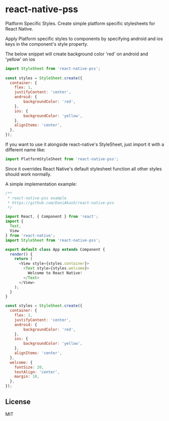 # react-native-pss

Platform Specific Styles. Create simple platform specific stylesheets for React Native.

Apply Platform specific styles to components by specifying android and ios keys in the component's style property.

The below snippet will create background color 'red' on android and 'yellow' on ios
```js
import StyleSheet from 'react-native-pss';
 
const styles = StyleSheet.create({
  container: {
    flex: 1,
    justifyContent: 'center',
    android: {
        backgroundColor: 'red',
    },
    ios: {
        backgroundColor: 'yellow',
    },
    alignItems: 'center',
  },
});
```

If you want to use it alongside react-native's StyleSheet, just import it with a different name like:
```js
import PlatformStyleSheet from 'react-native-pss';
```

Since it overrides React Native's default stylesheet function all other styles should work normally.

A simple implementation example:
```js
/**
 * react-native-pss example
 * https://github.com/DaniAkash/react-native-pss
 */

import React, { Component } from 'react';
import {
  Text,
  View
} from 'react-native';
import StyleSheet from 'react-native-pss';

export default class App extends Component {
  render() {
    return (
      <View style={styles.container}>
        <Text style={styles.welcome}>
          Welcome to React Native!
        </Text>
      </View>
    );
  }
}

const styles = StyleSheet.create({
  container: {
    flex: 1,
    justifyContent: 'center',
    android: {
        backgroundColor: 'red',
    },
    ios: {
        backgroundColor: 'yellow',
    },
    alignItems: 'center',
  },
  welcome: {
    fontSize: 20,
    textAlign: 'center',
    margin: 10,
  },
});
```

License
----

MIT

